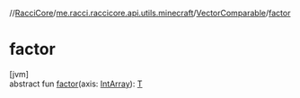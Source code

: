 //[RacciCore](../../../index.md)/[me.racci.raccicore.api.utils.minecraft](../index.md)/[VectorComparable](index.md)/[factor](factor.md)

# factor

[jvm]\
abstract fun [factor](factor.md)(axis: [IntArray](https://kotlinlang.org/api/latest/jvm/stdlib/kotlin/-int-array/index.html)): [T](index.md)
